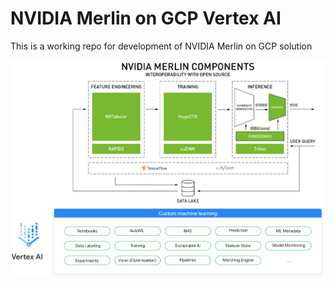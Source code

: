 # NVIDIA Merlin on GCP Vertex AI

This is a working repo for development of NVIDIA Merlin on GCP solution

![NVIDIA Merlin](images/merlin_vertexai.png)



```
